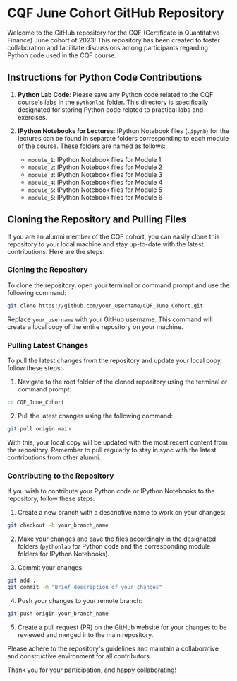 # CQF June Cohort GitHub Repository

Welcome to the GitHub repository for the CQF (Certificate in Quantitative Finance) June cohort of 2023! This repository has been created to foster collaboration and facilitate discussions among participants regarding Python code used in the CQF course.

## Instructions for Python Code Contributions

1. **Python Lab Code**: Please save any Python code related to the CQF course's labs in the `pythonlab` folder. This directory is specifically designated for storing Python code related to practical labs and exercises.

2. **IPython Notebooks for Lectures**: IPython Notebook files (`.ipynb`) for the lectures can be found in separate folders corresponding to each module of the course. These folders are named as follows:
   - `module_1`: IPython Notebook files for Module 1
   - `module_2`: IPython Notebook files for Module 2
   - `module_3`: IPython Notebook files for Module 3
   - `module_4`: IPython Notebook files for Module 4
   - `module_5`: IPython Notebook files for Module 5
   - `module_6`: IPython Notebook files for Module 6

## Cloning the Repository and Pulling Files

If you are an alumni member of the CQF cohort, you can easily clone this repository to your local machine and stay up-to-date with the latest contributions. Here are the steps:

### Cloning the Repository

To clone the repository, open your terminal or command prompt and use the following command:

```bash
git clone https://github.com/your_username/CQF_June_Cohort.git
```

Replace `your_username` with your GitHub username. This command will create a local copy of the entire repository on your machine.

### Pulling Latest Changes

To pull the latest changes from the repository and update your local copy, follow these steps:

1. Navigate to the root folder of the cloned repository using the terminal or command prompt:

```bash
cd CQF_June_Cohort
```

2. Pull the latest changes using the following command:

```bash
git pull origin main
```

With this, your local copy will be updated with the most recent content from the repository. Remember to pull regularly to stay in sync with the latest contributions from other alumni.

### Contributing to the Repository

If you wish to contribute your Python code or IPython Notebooks to the repository, follow these steps:

1. Create a new branch with a descriptive name to work on your changes:

```bash
git checkout -b your_branch_name
```

2. Make your changes and save the files accordingly in the designated folders (`pythonlab` for Python code and the corresponding module folders for IPython Notebooks).

3. Commit your changes:

```bash
git add .
git commit -m "Brief description of your changes"
```

4. Push your changes to your remote branch:

```bash
git push origin your_branch_name
```

5. Create a pull request (PR) on the GitHub website for your changes to be reviewed and merged into the main repository.

Please adhere to the repository's guidelines and maintain a collaborative and constructive environment for all contributors.

Thank you for your participation, and happy collaborating!